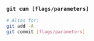 ### `git cum [flags/parameters]`

```bash
# Alias for:
git add -A
git commit [flags/parameters]
```
